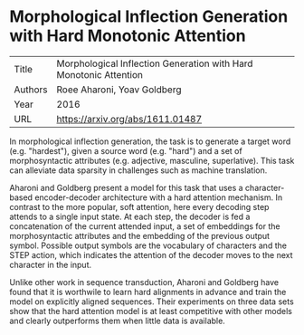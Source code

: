 # Morphological Inflection Generation with Hard Monotonic Attention

|||
| --- | --- |
| Title | Morphological Inflection Generation with Hard Monotonic Attention |
| Authors | Roee Aharoni, Yoav Goldberg |
| Year | 2016 |
| URL | https://arxiv.org/abs/1611.01487 |

In morphological inflection generation, the task is to generate a target word 
(e.g. "hardest"), given a source word (e.g. "hard") and a set of morphosyntactic
attributes (e.g. adjective, masculine, superlative). This task can alleviate
data sparsity in challenges such as machine translation. 

Aharoni and Goldberg present a model for this task that uses a character-based 
encoder-decoder architecture with a hard attention mechanism.
In contrast to the more popular, soft attention, here every decoding
step attends to a single input state. At each step, the decoder is fed a concatenation
of the current attended input, a set of embeddings for the morphosyntactic attributes
and the embedding of the previous output symbol. Possible output symbols are
the vocabulary of characters and the STEP action, which indicates the attention of the
decoder moves to the next character in the input. 

Unlike other work in sequence transduction, Aharoni and Goldberg have found that 
it is worthwile to learn hard alignments in advance and train the model on 
explicitly aligned sequences. Their experiments on three data sets show that the
hard attention model is at least competitive with other models and clearly 
outperforms them when little data is available.